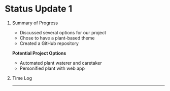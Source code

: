 # Status Update 1
1. Summary of Progress
   * Discussed several options for our project
   * Chose to have a plant-based theme
   * Created a GitHub repository
     
    **Potential Project Options**
   * Automated plant waterer and caretaker
   * Personified plant with web app

2. Time Log
   ________
